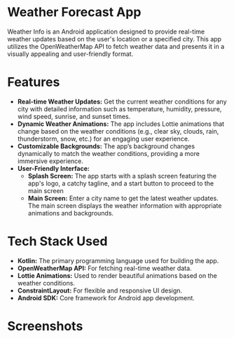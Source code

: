 # Weather Forecast App
Weather Info is an Android application designed to provide real-time weather updates based on the user's location or a specified city. This app utilizes the OpenWeatherMap API to fetch weather data and presents it in a visually appealing and user-friendly format.

# Features
- **Real-time Weather Updates:** Get the current weather conditions for any city with detailed information such as temperature, humidity, pressure, wind speed, sunrise, and sunset times.
- **Dynamic Weather Animations:** The app includes Lottie animations that change based on the weather conditions (e.g., clear sky, clouds, rain, thunderstorm, snow, etc.) for an engaging user experience.
- **Customizable Backgrounds:** The app’s background changes dynamically to match the weather conditions, providing a more immersive experience.
- **User-Friendly Interface:**
  - **Splash Screen:** The app starts with a splash screen featuring the app's logo, a catchy tagline, and a start button to proceed to the main screen
  - **Main Screen:** Enter a city name to get the latest weather updates. The main screen displays the weather information with appropriate animations and backgrounds.

# Tech Stack Used
- **Kotlin:** The primary programming language used for building the app.
- **OpenWeatherMap API:** For fetching real-time weather data.
- **Lottie Animations:** Used to render beautiful animations based on the weather conditions.
- **ConstraintLayout:** For flexible and responsive UI design.
- **Android SDK:** Core framework for Android app development.

# Screenshots
